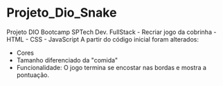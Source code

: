 # Projeto_Dio_Snake
Projeto DIO Bootcamp SPTech Dev. FullStack - Recriar jogo da cobrinha - HTML - CSS - JavaScript
A partir do código inicial foram alterados:
- Cores
- Tamanho diferenciado da "comida"
- Funcionalidade: O jogo termina se encostar nas bordas e mostra a pontuação.

